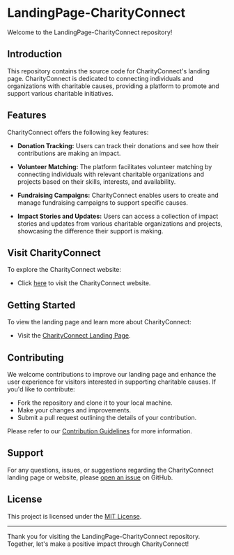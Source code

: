 # LandingPage-CharityConnect

Welcome to the LandingPage-CharityConnect repository!

## Introduction

This repository contains the source code for CharityConnect's landing page. CharityConnect is dedicated to connecting individuals and organizations with charitable causes, providing a platform to promote and support various charitable initiatives.

## Features

CharityConnect offers the following key features:

- **Donation Tracking:** Users can track their donations and see how their contributions are making an impact.
  
- **Volunteer Matching:** The platform facilitates volunteer matching by connecting individuals with relevant charitable organizations and projects based on their skills, interests, and availability.
  
- **Fundraising Campaigns:** CharityConnect enables users to create and manage fundraising campaigns to support specific causes.
  
- **Impact Stories and Updates:** Users can access a collection of impact stories and updates from various charitable organizations and projects, showcasing the difference their support is making.

## Visit CharityConnect

To explore the CharityConnect website:
- Click [here](https://your-charityconnect-website-url.com) to visit the CharityConnect website.

## Getting Started

To view the landing page and learn more about CharityConnect:
- Visit the [CharityConnect Landing Page](https://your-charityconnect-website-url.com).

## Contributing

We welcome contributions to improve our landing page and enhance the user experience for visitors interested in supporting charitable causes. If you'd like to contribute:
- Fork the repository and clone it to your local machine.
- Make your changes and improvements.
- Submit a pull request outlining the details of your contribution.

Please refer to our [Contribution Guidelines](CONTRIBUTING.md) for more information.

## Support

For any questions, issues, or suggestions regarding the CharityConnect landing page or website, please [open an issue](https://github.com/yourusername/LandingPage-CharityConnect/issues) on GitHub.

## License

This project is licensed under the [MIT License](LICENSE).

---

Thank you for visiting the LandingPage-CharityConnect repository. Together, let's make a positive impact through CharityConnect!
